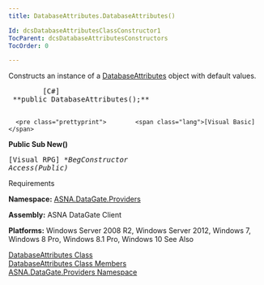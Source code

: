 ```yaml
---
title: DatabaseAttributes.DatabaseAttributes()

Id: dcsDatabaseAttributesClassConstructor1
TocParent: dcsDatabaseAttributesConstructors
TocOrder: 0

---
```


Constructs an instance of a [DatabaseAttributes](dcsDatabaseAttributesClass.html) object with default values.
<pre class="prettyprint">        <span class="lang">[C#]</span>
 **public DatabaseAttributes();** 
      </pre>
      <pre class="prettyprint">        <span class="lang">[Visual Basic] </span>
 **Public Sub New()** 
      </pre>
      <pre class="prettyprint">        <span class="lang">[Visual RPG]</span>
 **BegConstructor Access(*Public)** 
      </pre>

Requirements

**Namespace:** [ ASNA.DataGate.Providers](dcsDataGateProvidersNamespace.html) 

**Assembly:** ASNA DataGate Client

**Platforms:** Windows Server 2008 R2, Windows Server 2012, Windows 7, Windows 8 Pro, Windows 8.1 Pro, Windows 10
See Also

[DatabaseAttributes Class](dcsDatabaseAttributesClass.html) <br /> [DatabaseAttributes Class Members](dcsDatabaseAttributesMembers.html) <br /> [ASNA.DataGate.Providers Namespace](dcsDataGateProvidersNamespace.html) 
